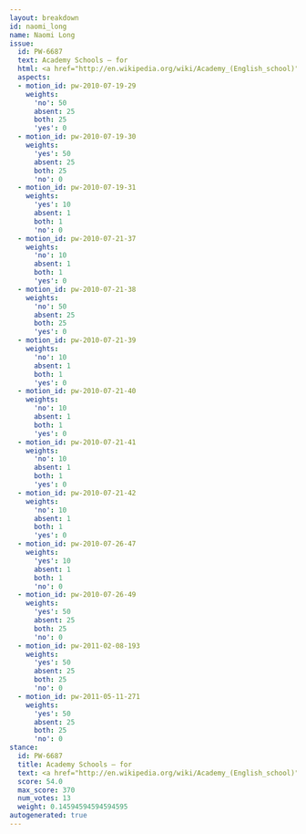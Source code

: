 ```yaml
---
layout: breakdown
id: naomi_long
name: Naomi Long
issue:
  id: PW-6687
  text: Academy Schools — for
  html: <a href="http://en.wikipedia.org/wiki/Academy_(English_school)">academy schools</a>
  aspects:
  - motion_id: pw-2010-07-19-29
    weights:
      'no': 50
      absent: 25
      both: 25
      'yes': 0
  - motion_id: pw-2010-07-19-30
    weights:
      'yes': 50
      absent: 25
      both: 25
      'no': 0
  - motion_id: pw-2010-07-19-31
    weights:
      'yes': 10
      absent: 1
      both: 1
      'no': 0
  - motion_id: pw-2010-07-21-37
    weights:
      'no': 10
      absent: 1
      both: 1
      'yes': 0
  - motion_id: pw-2010-07-21-38
    weights:
      'no': 50
      absent: 25
      both: 25
      'yes': 0
  - motion_id: pw-2010-07-21-39
    weights:
      'no': 10
      absent: 1
      both: 1
      'yes': 0
  - motion_id: pw-2010-07-21-40
    weights:
      'no': 10
      absent: 1
      both: 1
      'yes': 0
  - motion_id: pw-2010-07-21-41
    weights:
      'no': 10
      absent: 1
      both: 1
      'yes': 0
  - motion_id: pw-2010-07-21-42
    weights:
      'no': 10
      absent: 1
      both: 1
      'yes': 0
  - motion_id: pw-2010-07-26-47
    weights:
      'yes': 10
      absent: 1
      both: 1
      'no': 0
  - motion_id: pw-2010-07-26-49
    weights:
      'yes': 50
      absent: 25
      both: 25
      'no': 0
  - motion_id: pw-2011-02-08-193
    weights:
      'yes': 50
      absent: 25
      both: 25
      'no': 0
  - motion_id: pw-2011-05-11-271
    weights:
      'yes': 50
      absent: 25
      both: 25
      'no': 0
stance:
  id: PW-6687
  title: Academy Schools — for
  text: <a href="http://en.wikipedia.org/wiki/Academy_(English_school)">academy schools</a>
  score: 54.0
  max_score: 370
  num_votes: 13
  weight: 0.14594594594594595
autogenerated: true
---
```

